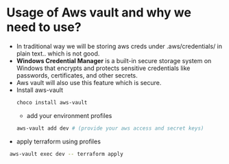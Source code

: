 # Usage of Aws vault and why we need to use?
- In traditional way we will be storing aws creds under .aws/credentials/  in plain text.. which is not good.
- **Windows Credential Manager** is a built-in secure storage system on Windows that encrypts and protects sensitive credentials like passwords, certificates, and other secrets.
- Aws vault will also use this feature which is secure.
- Install aws-vault
  ```bash
  choco install aws-vault
  ```
  - add your environment profiles
  ```bash
  aws-vault add dev # (provide your aws access and secret keys)
  ```
- apply terraform using profiles
```bash
 aws-vault exec dev -- terraform apply
```
